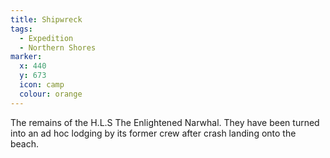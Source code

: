 ```yaml
---
title: Shipwreck
tags:
  - Expedition
  - Northern Shores
marker:
  x: 440
  y: 673
  icon: camp
  colour: orange
---
```


The remains of the H.L.S The Enlightened Narwhal. They have been turned into an ad hoc lodging by its former crew after crash landing onto the beach.
